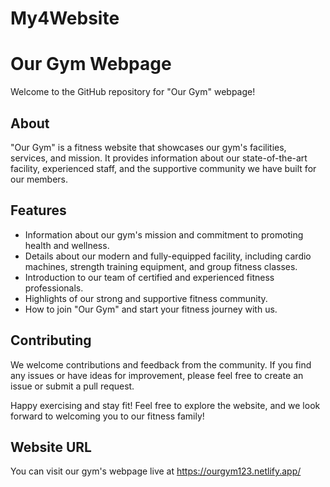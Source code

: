 # My4Website
# Our Gym Webpage

Welcome to the GitHub repository for "Our Gym" webpage!

## About

"Our Gym" is a fitness website that showcases our gym's facilities, services, and mission. It provides information about our state-of-the-art facility, experienced staff, and the supportive community we have built for our members.

## Features

- Information about our gym's mission and commitment to promoting health and wellness.
- Details about our modern and fully-equipped facility, including cardio machines, strength training equipment, and group fitness classes.
- Introduction to our team of certified and experienced fitness professionals.
- Highlights of our strong and supportive fitness community.
- How to join "Our Gym" and start your fitness journey with us.


## Contributing

We welcome contributions and feedback from the community. If you find any issues or have ideas for improvement, please feel free to create an issue or submit a pull request.

Happy exercising and stay fit!
Feel free to explore the website, and we look forward to welcoming you to our fitness family!


## Website URL

You can visit our gym's webpage live at https://ourgym123.netlify.app/
